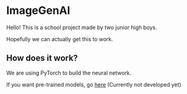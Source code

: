 # ImageGenAI

Hello! This is a school project made by two junior high boys.

Hopefully we can actually get this to work.

## How does it work?

We are using PyTorch to build the neural network.

If you want pre-trained models, go [here](https://kevlu8.herokuapp.com/ai/ImageGenAI/models)
(Currently not developed yet)


